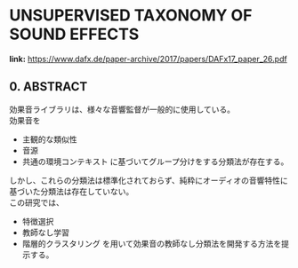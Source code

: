 # UNSUPERVISED TAXONOMY OF SOUND EFFECTS

**link:**
https://www.dafx.de/paper-archive/2017/papers/DAFx17_paper_26.pdf

## 0. ABSTRACT

効果音ライブラリは、様々な音響監督が一般的に使用している。  
効果音を
- 主観的な類似性
- 音源
- 共通の環境コンテキスト
に基づいてグループ分けをする分類法が存在する。  

しかし、これらの分類法は標準化されておらず、純粋にオーディオの音響特性に基づいた分類法は存在していない。  
この研究では、
- 特徴選択
- 教師なし学習
- 階層的クラスタリング
を用いて効果音の教師なし分類法を開発する方法を提示する。
